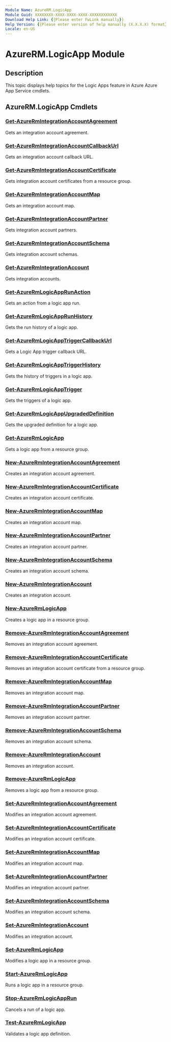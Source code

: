```yaml
---
Module Name: AzureRM.LogicApp
Module Guid: XXXXXXXX-XXXX-XXXX-XXXX-XXXXXXXXXXXX
Download Help Link: {{Please enter FwLink manually}}
Help Version: {{Please enter version of help manually (X.X.X.X) format}}
Locale: en-US
---
```


# AzureRM.LogicApp Module
## Description
This topic displays help topics for the Logic Apps feature in Azure Azure App Service cmdlets. 

## AzureRM.LogicApp Cmdlets
### [Get-AzureRmIntegrationAccountAgreement](.\Get-AzureRmIntegrationAccountAgreement.md)
Gets an integration account agreement.


### [Get-AzureRmIntegrationAccountCallbackUrl](.\Get-AzureRmIntegrationAccountCallbackUrl.md)
Gets an integration account callback URL.


### [Get-AzureRmIntegrationAccountCertificate](.\Get-AzureRmIntegrationAccountCertificate.md)
Gets integration account certificates from a resource group.


### [Get-AzureRmIntegrationAccountMap](.\Get-AzureRmIntegrationAccountMap.md)
Gets an integration account map.


### [Get-AzureRmIntegrationAccountPartner](.\Get-AzureRmIntegrationAccountPartner.md)
Gets integration account partners.


### [Get-AzureRmIntegrationAccountSchema](.\Get-AzureRmIntegrationAccountSchema.md)
Gets integration account schemas.


### [Get-AzureRmIntegrationAccount](.\Get-AzureRmIntegrationAccount.md)
Gets integration accounts.


### [Get-AzureRmLogicAppRunAction](.\Get-AzureRmLogicAppRunAction.md)
Gets an action from a logic app run.


### [Get-AzureRmLogicAppRunHistory](.\Get-AzureRmLogicAppRunHistory.md)
Gets the run history of a logic app.


### [Get-AzureRmLogicAppTriggerCallbackUrl](.\Get-AzureRmLogicAppTriggerCallbackUrl.md)
Gets a Logic App trigger callback URL.


### [Get-AzureRmLogicAppTriggerHistory](.\Get-AzureRmLogicAppTriggerHistory.md)
Gets the history of triggers in a logic app.


### [Get-AzureRmLogicAppTrigger](.\Get-AzureRmLogicAppTrigger.md)
Gets the triggers of a logic app.


### [Get-AzureRmLogicAppUpgradedDefinition](.\Get-AzureRmLogicAppUpgradedDefinition.md)
Gets the upgraded definition for a logic app.


### [Get-AzureRmLogicApp](.\Get-AzureRmLogicApp.md)
Gets a logic app from a resource group.


### [New-AzureRmIntegrationAccountAgreement](.\New-AzureRmIntegrationAccountAgreement.md)
Creates an integration account agreement.


### [New-AzureRmIntegrationAccountCertificate](.\New-AzureRmIntegrationAccountCertificate.md)
Creates an integration account certificate.


### [New-AzureRmIntegrationAccountMap](.\New-AzureRmIntegrationAccountMap.md)
Creates an integration account map.


### [New-AzureRmIntegrationAccountPartner](.\New-AzureRmIntegrationAccountPartner.md)
Creates an integration account partner.


### [New-AzureRmIntegrationAccountSchema](.\New-AzureRmIntegrationAccountSchema.md)
Creates an integration account schema.


### [New-AzureRmIntegrationAccount](.\New-AzureRmIntegrationAccount.md)
Creates an integration account.


### [New-AzureRmLogicApp](.\New-AzureRmLogicApp.md)
Creates a logic app in a resource group.


### [Remove-AzureRmIntegrationAccountAgreement](.\Remove-AzureRmIntegrationAccountAgreement.md)
Removes an integration account agreement.


### [Remove-AzureRmIntegrationAccountCertificate](.\Remove-AzureRmIntegrationAccountCertificate.md)
Removes an integration account certificate from a resource group.


### [Remove-AzureRmIntegrationAccountMap](.\Remove-AzureRmIntegrationAccountMap.md)
Removes an integration account map.


### [Remove-AzureRmIntegrationAccountPartner](.\Remove-AzureRmIntegrationAccountPartner.md)
Removes an integration account partner.


### [Remove-AzureRmIntegrationAccountSchema](.\Remove-AzureRmIntegrationAccountSchema.md)
Removes an integration account schema.


### [Remove-AzureRmIntegrationAccount](.\Remove-AzureRmIntegrationAccount.md)
Removes an integration account.


### [Remove-AzureRmLogicApp](.\Remove-AzureRmLogicApp.md)
Removes a logic app from a resource group.


### [Set-AzureRmIntegrationAccountAgreement](.\Set-AzureRmIntegrationAccountAgreement.md)
Modifies an integration account agreement.


### [Set-AzureRmIntegrationAccountCertificate](.\Set-AzureRmIntegrationAccountCertificate.md)
Modifies an integration account certificate.


### [Set-AzureRmIntegrationAccountMap](.\Set-AzureRmIntegrationAccountMap.md)
Modifies an integration account map.


### [Set-AzureRmIntegrationAccountPartner](.\Set-AzureRmIntegrationAccountPartner.md)
Modifies an integration account partner.


### [Set-AzureRmIntegrationAccountSchema](.\Set-AzureRmIntegrationAccountSchema.md)
Modifies an integration account schema.


### [Set-AzureRmIntegrationAccount](.\Set-AzureRmIntegrationAccount.md)
Modifies an integration account.


### [Set-AzureRmLogicApp](.\Set-AzureRmLogicApp.md)
Modifies a logic app in a resource group.


### [Start-AzureRmLogicApp](.\Start-AzureRmLogicApp.md)
Runs a logic app in a resource group.


### [Stop-AzureRmLogicAppRun](.\Stop-AzureRmLogicAppRun.md)
Cancels a run of a logic app.


### [Test-AzureRmLogicApp](.\Test-AzureRmLogicApp.md)
Validates a logic app definition.



